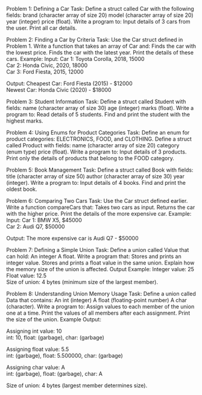 Problem 1: Defining a Car
Task:
Define a struct called Car with the following fields:
brand (character array of size 20)
model (character array of size 20)
year (integer)
price (float).
Write a program to:
Input details of 3 cars from the user.
Print all car details.

Problem 2: Finding a Car by Criteria
Task:
Use the Car struct defined in Problem 1.
Write a function that takes an array of Car and:
Finds the car with the lowest price.
Finds the car with the latest year.
Print the details of these cars.
Example:
Input:
Car 1: Toyota Corolla, 2018, 15000  
Car 2: Honda Civic, 2020, 18000  
Car 3: Ford Fiesta, 2015, 12000  

Output:
Cheapest Car: Ford Fiesta (2015) - $12000  
Newest Car: Honda Civic (2020) - $18000  



Problem 3: Student Information
Task:
Define a struct called Student with fields:
name (character array of size 30)
age (integer)
marks (float).
Write a program to:
Read details of 5 students.
Find and print the student with the highest marks.

Problem 4: Using Enums for Product Categories
Task:
Define an enum for product categories: ELECTRONICS, FOOD, and CLOTHING.
Define a struct called Product with fields:
name (character array of size 20)
category (enum type)
price (float).
Write a program to:
Input details of 3 products.
Print only the details of products that belong to the FOOD category.

Problem 5: Book Management
Task:
Define a struct called Book with fields:
title (character array of size 50)
author (character array of size 30)
year (integer).
Write a program to:
Input details of 4 books.
Find and print the oldest book.

Problem 6: Comparing Two Cars
Task:
Use the Car struct defined earlier.
Write a function compareCars that:
Takes two cars as input.
Returns the car with the higher price.
Print the details of the more expensive car.
Example:
Input:
Car 1: BMW X5, $45000  
Car 2: Audi Q7, $50000 

Output:
The more expensive car is Audi Q7 - $50000  


Problem 7: Defining a Simple Union
Task:
Define a union called Value that can hold:
An integer
A float.
Write a program that:
Stores and prints an integer value.
Stores and prints a float value in the same union.
Explain how the memory size of the union is affected.
Output Example:
Integer value: 25  
Float value: 12.5  
Size of union: 4 bytes (minimum size of the largest member).  



Problem 8: Understanding Union Memory Usage
Task:
Define a union called Data that contains:
An int (integer)
A float (floating-point number)
A char (character).
Write a program to:
Assign values to each member of the union one at a time.
Print the values of all members after each assignment.
Print the size of the union.
Example Output:

Assigning int value: 10  
int: 10, float: (garbage), char: (garbage)

Assigning float value: 5.5  
int: (garbage), float: 5.500000, char: (garbage)

Assigning char value: A  
int: (garbage), float: (garbage), char: A

Size of union: 4 bytes (largest member determines size).  


